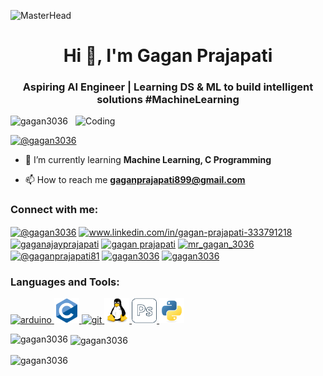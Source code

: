 ![MasterHead](https://user-images.githubusercontent.com/74038190/241765440-80728820-e06b-4f96-9c9e-9df46f0cc0a5.gif)
<h1 align="center">Hi 👋, I'm Gagan Prajapati</h1>
<h3 align="center">Aspiring AI Engineer | Learning DS & ML to build intelligent solutions #MachineLearning</h3>
<img align="right" alt="Coding" width="400" src="https://miro.medium.com/v2/resize:fit:1358/1*oUAAR9fnsmpstFhqmZZ55g.gif">



<p align="left"> <img src="https://komarev.com/ghpvc/?username=gagan3036&label=Profile%20views&color=0e75b6&style=flat" alt="gagan3036" /> </p>

<p align="left"> <a href="https://twitter.com/@gagan3036" target="blank"><img src="https://img.shields.io/twitter/follow/@gagan3036?logo=twitter&style=for-the-badge" alt="@gagan3036" /></a> </p>

- 🌱 I’m currently learning **Machine Learning, C Programming**

- 📫 How to reach me **gaganprajapati899@gmail.com**

<h3 align="left">Connect with me:</h3>
<p align="left">
<a href="https://twitter.com/@gagan3036" target="blank"><img align="center" src="https://raw.githubusercontent.com/rahuldkjain/github-profile-readme-generator/master/src/images/icons/Social/twitter.svg" alt="@gagan3036" height="30" width="40" /></a>
<a href="https://linkedin.com/in/gagan-prajapati-333791218" target="blank"><img align="center" src="https://raw.githubusercontent.com/rahuldkjain/github-profile-readme-generator/master/src/images/icons/Social/linked-in-alt.svg" alt="www.linkedin.com/in/gagan-prajapati-333791218" height="30" width="40" /></a>
<a href="https://kaggle.com/gaganajayprajapati" target="blank"><img align="center" src="https://raw.githubusercontent.com/rahuldkjain/github-profile-readme-generator/master/src/images/icons/Social/kaggle.svg" alt="gaganajayprajapati" height="30" width="40" /></a>
<a href="https://fb.com/gagan prajapati" target="blank"><img align="center" src="https://raw.githubusercontent.com/rahuldkjain/github-profile-readme-generator/master/src/images/icons/Social/facebook.svg" alt="gagan prajapati" height="30" width="40" /></a>
<a href="https://instagram.com/mr_gagan_3036" target="blank"><img align="center" src="https://raw.githubusercontent.com/rahuldkjain/github-profile-readme-generator/master/src/images/icons/Social/instagram.svg" alt="mr_gagan_3036" height="30" width="40" /></a>
<a href="https://www.hackerrank.com/@gaganprajapati81" target="blank"><img align="center" src="https://raw.githubusercontent.com/rahuldkjain/github-profile-readme-generator/master/src/images/icons/Social/hackerrank.svg" alt="@gaganprajapati81" height="30" width="40" /></a>
<a href="https://www.leetcode.com/gagan3036" target="blank"><img align="center" src="https://raw.githubusercontent.com/rahuldkjain/github-profile-readme-generator/master/src/images/icons/Social/leet-code.svg" alt="gagan3036" height="30" width="40" /></a>
<a href="https://discord.gg/gagan3036" target="blank"><img align="center" src="https://raw.githubusercontent.com/rahuldkjain/github-profile-readme-generator/master/src/images/icons/Social/discord.svg" alt="gagan3036" height="30" width="40" /></a>
</p>

<h3 align="left">Languages and Tools:</h3>
<p align="left"> <a href="https://www.arduino.cc/" target="_blank" rel="noreferrer"> <img src="https://cdn.worldvectorlogo.com/logos/arduino-1.svg" alt="arduino" width="40" height="40"/> </a> <a href="https://www.cprogramming.com/" target="_blank" rel="noreferrer"> <img src="https://raw.githubusercontent.com/devicons/devicon/master/icons/c/c-original.svg" alt="c" width="40" height="40"/> </a> <a href="https://git-scm.com/" target="_blank" rel="noreferrer"> <img src="https://www.vectorlogo.zone/logos/git-scm/git-scm-icon.svg" alt="git" width="40" height="40"/> </a> <a href="https://www.linux.org/" target="_blank" rel="noreferrer"> <img src="https://raw.githubusercontent.com/devicons/devicon/master/icons/linux/linux-original.svg" alt="linux" width="40" height="40"/> </a> <a href="https://www.photoshop.com/en" target="_blank" rel="noreferrer"> <img src="https://raw.githubusercontent.com/devicons/devicon/master/icons/photoshop/photoshop-line.svg" alt="photoshop" width="40" height="40"/> </a> <a href="https://www.python.org" target="_blank" rel="noreferrer"> <img src="https://raw.githubusercontent.com/devicons/devicon/master/icons/python/python-original.svg" alt="python" width="40" height="40"/> </a> </p>

<p><img align="left" src="https://github-readme-stats.vercel.app/api/top-langs?username=gagan3036&show_icons=true&locale=en&layout=compact" alt="gagan3036" /></p>

<p>&nbsp;<img align="center" src="https://github-readme-stats.vercel.app/api?username=gagan3036&show_icons=true&locale=en" alt="gagan3036" /></p>

<p><img align="center" src="https://github-readme-streak-stats.herokuapp.com/?user=gagan3036&" alt="gagan3036" /></p>
